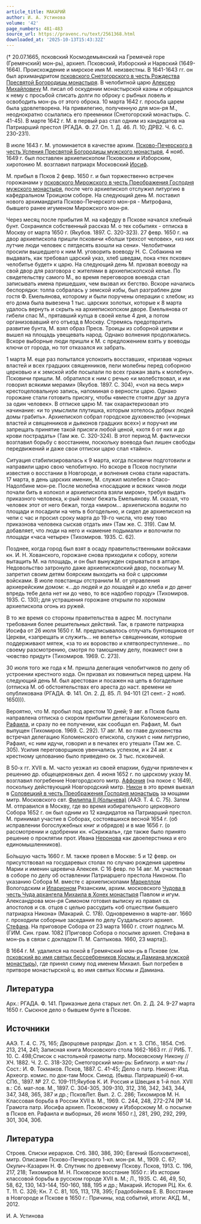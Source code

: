 ```yaml
---
article_title: МАКАРИЙ
author: И. А. Устинова
volume: '42'
page_numbers: 481-483
source_url: https://pravenc.ru/text/2561368.html
downloaded_at: '2025-10-13T15:43:32Z'
---
```


(† 20.07.1665, псковский Космодемьянский на Гремячей горе (Гремячский) мон-рь), архиеп. Псковский, Изборский и Нарвский (1649-1664). Происхождение и мирское имя М. неизвестны. В 1641-1643 гг. он был архимандритом [псковского Снетогорского в честь Рождества Пресвятой Богородицы монастыря](<https://pravenc.ru/text/псковского Снетогорского в честь Рождества Пресвятой Богородицы монастыря.html>). В челобитной царю [Алексею Михайловичу](<https://pravenc.ru/text/Алексей Михайлович.html>) М. писал об оскудении монастырской казны и обращался к нему с просьбой списать долги по оброку с рыбных ловель и освободить мон-рь от этого оброка. 10 марта 1642 г. просьба царем была удовлетворена. На привилегию, полученную для мон-ря М., неоднократно ссылались его преемники (Снетогорский монастырь. С. 41-45). В марте 1642 г. М. в первый раз стал одним из кандидатов на Патриарший престол (РГАДА. Ф. 27. Оп. 1. Д. 46. Л. 10; ДРВ2. Ч. 6. С. 230-231).

В июле 1643 г. М. упоминается в качестве архим. [Псково-Печерского в честь Успения Пресвятой Богородицы мужского монастыря](<https://pravenc.ru/text/Псково-Печерского в честь Успения Пресвятой Богородицы мужской монастырь.html>), 4 нояб. 1649 г. был поставлен архиепископом Псковским и Изборским, хиротонию М. возглавил патриарх Московский [Иосиф](https://pravenc.ru/text/Иосиф.html).

М. прибыл в Псков 2 февр. 1650 г. и был торжественно встречен горожанами у [псковского Мирожского в честь Преображения Господня мужского монастыря](<https://pravenc.ru/text/псковский Мирожский в честь Преображения Господня мужской монастырь.html>), после чего архиепископ отслужил литургию в кафедральном Троицком соборе. На следующий день М. поставил нового архимандрита Псково-Печерского мон-ря - Митрофана, бывшего ранее игуменом Мирожского мон-ря.

Через месяц после прибытия М. на кафедру в Пскове начался хлебный бунт. Сохранился собственный рассказ М. о тех событиях - отписка в Москву от марта 1650 г. (Якубов. 1897. С. 320-323). 27 февр. 1650 г. на двор архиепископа пришли псковичи «болши трехсот человек», «из них лутчие люди человек с пятдесять взошли на сени». Челобитчики просили вышедшего к ним М. уговорить воеводу Н. С. Собакина не выдавать, как требовал царский указ, хлеб шведам, пока «тех пскович челобитье будет» к царю. На следующий день М. призвал воеводу на свой двор для разговора с жителями в архиепископской келье. По свидетельству самого М., во время переговоров воевода стал записывать имена пришедших, чем вызвал их бегство. Вскоре начались беспорядки: толпа собралась у земской избы, был разграблен дом гостя Ф. Емельянова, которому и были поручены операции с хлебом; из его дома была вывезена 1 тыс. царских золотых, которые к 8 марта удалось вернуть и скрыть на архиепископском дворе. Емельянова от гибели спас М., прятавший купца в своей келье 4 дня, а потом организовавший его отъезд в Москву. Стремясь предотвратить развитие бунта, М. взял образ Пресв. Троицы из соборной церкви и вышел на площадь увещевать народ. Однако волнения продолжались. Вскоре выборные люди пришли к М. с предложением взять у воеводы ключи от города, но тот отказался их забрать.

1 марта М. еще раз попытался успокоить восставших, «призвав чорных властей и всех градцких священников, пели молебны перед соборною церковью и к земской избе посылали по всех гражан звать к молебну». Псковичи пришли. М. обратился к ним с речью «и молебствовал, и им говорил всякими мерами» (Якубов. 1897. С. 304), «чол на весь мир» крестоцеловальную запись, напоминая о верности царю. Однако горожане стали готовить присягу, чтобы «вместе стояти друг за друга за один человек». В отписке царю М. так охарактеризовал это начинание: «и то умыслили плутишка, которым хотелось добрых людей домы грабить». Архиепископ собрал городское духовенство («чорных властей и священников и дьяконов градцких всех») и поручил им запрещать принятие такой присяги любой ценой, «хотя б от них и до крови пострадать» (Там же. С. 320-324). В этот период М. фактически возглавил борьбу с восстанием, поскольку воевода был лишен свободы передвижений и даже свои отписки царю слал «тайно».

Ситуация стабилизировалась к 9 марта, когда псковичи подготовили и направили царю свою челобитную. Но вскоре в Псков поступили известия о восстании в Новгороде, и волнения снова стали нарастать. 17 марта, в день царских именин, М. служил молебен в Спасо-Надолбине мон-ре. После молебна «посадцкие и всяких чинов люди почали бить в колокол и архиепископа взяли миром», требуя выдать приказного человека, к-рый помог бежать Емельянову. М. сказал, что человек этот от него бежал, тогда «миром… архиепископа водили по площади и посадили на чепь в богодельню, и сидел де архиепископ на чепи с час и просил сроку марта до 19-го числа, что ему тово приказнова человека сыскав отдать им» (Там же. С. 319). Сам М. добавляет, что люди на него и «камение подымали» и волочили по площади «часа четыре» (Тихомиров. 1935. С. 62).

Позднее, когда город был взят в осаду правительственными войсками кн. И. Н. Хованского, горожане снова приходили к собору, хотели вытащить М. на площадь, и он был вынужден скрываться в алтаре. Недовольство затронуло даже архиепископский двор, поскольку М. запретил своим детям боярским выходить на бой с царскими войсками. В июле повстанцы отстранили М. от управления архиерейским домом: «...до людей и до лошадей и до хлеба и до денег впредь тебе дела нет ни до чево, то все надобно городу» (Тихомиров. 1935. С. 130); для устрашения горожане открыли по хоромам архиепископа огонь из ружей.

В то же время со стороны правительства в адрес М. поступали требования более решительных действий. Так, в грамоте патриарха Иосифа от 26 июля 1650 г. М. предписывалось отлучать бунтовщиков от Церкви, «запрещать и служить… не велеть» священникам, которые поддерживают мятеж, «за то их воровство и клятвопреступление... по своему разсмотрению, смотря по тамошнему делу, покамест они в чювство придут» (Тихомиров. 1969. С. 273).

30 июля того же года к М. пришла делегация челобитчиков по делу об устроении крестного хода. Он призвал их повиниться перед царем. На следующий день М. был арестован и посажен на цепь в богадельне (отписка М. об обстоятельствах его ареста до наст. времени не опубликована (РГАДА. Ф. 141. Оп. 2. Д. 85. Л. 94-101 (21 сент.- 2 нояб. 1650))).

Вероятно, что М. пробыл под арестом 10 дней; 9 авг. в Псков была направлена отписка о скором прибытии делегации Коломенского еп. [Рафаила](https://pravenc.ru/text/Рафаила.html), и сразу по ее получении, как сообщал еп. Рафаил, М. был выпущен (Тихомиров. 1969. С. 292). 17 авг. М. во главе духовенства встречал делегацию Коломенского епископа, служил с ним литургию, Рафаил, «с ним идучи, говорил и в печалех его утешал» (Там же. С. 305). Усилия переговорщиков увенчались успехом, и к 24 авг. к крестному целованию было приведено ок. 3 тыс. псковичей.

В 50-х гг. XVII в. М. часто уезжал из своей епархии, будучи привлечен к решению др. общецерковных дел. 4 июня 1652 г. по царскому указу М. возглавил погребение Новгородского митр. [Аффония](https://pravenc.ru/text/Аффония.html) (на покое с 1649), поскольку действующий Новгородский митр. [Никон](https://pravenc.ru/text/Никон.html) в это время выехал в [Соловецкий в честь Преображения Господня монастырь](<https://pravenc.ru/text/Соловецкий в честь Преображения Господня ставропигиальный мужской монастырь.html>) за мощами митр. Московского свт. [Филиппа II (Колычева)](<https://pravenc.ru/text/Филиппа II (Колычева).html>) (ААЭ. Т. 4. С. 75). Затем М. отправился в Москву, где во время избирательного церковного Собора 1652 г. он был одним из 12 кандидатов на Патриарший престол. М. принимал участие в Соборах, состоявшихся весной 1654 г. (об исправлении богослужебных книг и обрядов) и в мае 1656 г. (о рассмотрении и одобрении кн. «Скрижаль», где также было принято решение о проклятии прот. Ивана [Неронова](https://pravenc.ru/text/Неронов.html) как двоеперстника и его единомышленников).

Бо́льшую часть 1660 г. М. также провел в Москве: 5 и 12 февр. он присутствовал на государевых столах по случаю рождения царевны Марии и именин царевича Алексея. С 16 февр. по 14 авг. М. участвовал в соборе по делу об оставлении Патриаршего престола Никоном. По указанию Собора М. вместе с архиепископами [Маркеллом](https://pravenc.ru/text/Маркелл.html) Вологодским и [Иларионом](https://pravenc.ru/text/Иларионом.html) Рязанским, архим. московского [Чудова в честь Чуда архангела Михаила в Хонех монастыря](<https://pravenc.ru/text/Чудова в честь Чуда архангела Михаила в Хонех монастыря.html>) Павлом и игум. Александрова мон-ря Симоном готовил выписку из правил св. апостолов и св. отцов с целью рассудить «об отшествии бывшего патриарха Никона» (Макарий. С. 178). Одновременно в марте-авг. 1660 г. проходили соборные заседания по делу Суздальского архиеп. [Стефана](https://pravenc.ru/text/Стефан.html). На приговоре Собора от 23 марта 1660 г. стоит подпись М. (ГИМ. Син. грам. 1082 [Приговор Собора о посылке архиеп. Стефана в мон-рь в связи с докладом П. М. Салтыкова. 1660, 23 марта]).

В 1664 г. М. удалился на покой в Гремячский мон-рь в Пскове (см. [псковский во имя святых бессребреников Космы и Дамиана мужской монастырь](<https://pravenc.ru/text/псковский во имя святых бессребреников Космы и Дамиана мужской монастырь.html>)), где принял схиму под именем Михаил. Был погребен в притворе монастырской ц. во имя святых Космы и Дамиана.

## Литература

Арх.: РГАДА. Ф. 141. Приказные дела старых лет. Оп. 2. Д. 24. 9-27 марта 1650 г. Сыскное дело о бывшем бунте в Пскове.

## Источники

ААЭ. Т. 4. С. 75, 165; Дворцовые разряды: Доп. к т. 3. СПб., 1854. Стб. 213, 214, 241; Записная книга Московского стола 1662-1663 гг. // РИБ. Т. 10. С. 498;Список с настольной грамоты патр. Московскому Никону // ХЧ. 1882. Ч. 2. С. 318-320; Снетогорский мон-рь: Библиогр. и мат-лы / Сост.: И. Ф. Токмаков. Псков, 1887. С. 41-45; Дело о патр. Никоне: Изд. Археогр. комис. по док-там Моск. Синод. (бывш. Патриаршей) б-ки. СПб., 1897. № 27. С. 109-111;Якубов К. И. Россия и Швеция в 1-й пол. XVII в.: Сб. мат-лов. М., 1897. С. 304-305, 309-310, 312, 316, 342, 343, 344, 347, 348, 365, 387 и др.; ПсковЛет. Вып. 2. С. 286; Тихомиров М. Н. Классовая борьба в России XVII в. М., 1969. С. 244, 248, 272-274 [№ 14. Грамота патр. Иосифа архиеп. Псковскому и Изборскому М. о посылке в Псков еп. Рафаила и выборных, 26 июля 1650 г.], 281, 290, 292, 299, 301, 304, 306.

## Литература

Строев. Списки иерархов. Стб. 380, 386, 390; Евгений (Болховитинов), митр. Описание Псково-Печерского 1-кл. мон-ря. М., 1909. С. 67; Окулич-Казарин Н. Ф. Спутник по древнему Пскову. Псков, 1913. С. 196, 217, 218; Тихомиров М. Н. Псковское восстание 1650 г.: Из истории классовой борьбы в русском городе XVII в. М.; Л., 1935. С. 46, 49, 50, 58, 62, 130, 143-144, 150-160, 188, 195 и др.; Макарий. История РЦ. Кн. 6. Т. 11. С. 326; Кн. 7. С. 81, 105, 113, 178, 395; Градобойнова Е. В. Восстание в Новгороде и Пскове в 1650 г.: Причины, ход событий, итоги: АКД. М., 2012.

И. А. Устинова
